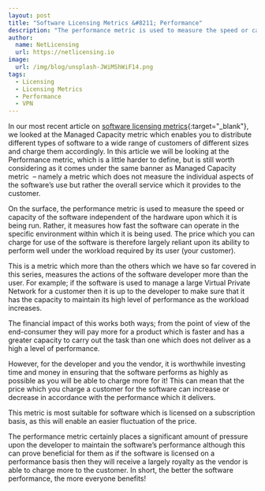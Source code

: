 ```yaml
---
layout: post
title: "Software Licensing Metrics &#8211; Performance"
description: "The performance metric is used to measure the speed or capacity of the software independent of the hardware upon which it is being run"
author:
  name: NetLicensing
  url: https://netlicensing.io
image:
  url: /img/blog/unsplash-JWiMShWiF14.png
tags:
  - Licensing
  - Licensing Metrics
  - Performance
  - VPN
---
```


In our most recent article on [software licensing metrics](https://www.google.com/search?q=site%3Anetlicensing.io%20Software%20Licensing%20Metrics "Software Licensing Metrics"){:target="_blank"}, we looked at the Managed Capacity metric which enables you to distribute different types of software to a wide range of customers of different sizes and charge them accordingly. In this article we will be looking at the Performance metric, which is a little harder to define, but is still worth considering as it comes under the same banner as Managed Capacity metric  &#8211; namely a metric which does not measure the individual aspects of the software’s use but rather the overall service which it provides to the customer.

On the surface, the performance metric is used to measure the speed or capacity of the software independent of the hardware upon which it is being run. Rather, it measures how fast the software can operate in the specific environment within which it is being used. The price which you can charge for use of the software is therefore largely reliant upon its ability to perform well under the workload required by its user (your customer).

This is a metric which more than the others which we have so far covered in this series, measures the actions of the software developer more than the user. For example; if the software is used to manage a large Virtual Private Network for a customer then it is up to the developer to make sure that it has the capacity to maintain its high level of performance as the workload increases.

The financial impact of this works both ways; from the point of view of the end-consumer they will pay more for a product which is faster and has a greater capacity to carry out the task than one which does not deliver as a high a level of performance.

However, for the developer and you the vendor, it is worthwhile investing time and money in ensuring that the software performs as highly as possible as you will be able to charge more for it! This can mean that the price which you charge a customer for the software can increase or decrease in accordance with the performance which it delivers.

This metric is most suitable for software which is licensed on a subscription basis, as this will enable an easier fluctuation of the price.

The performance metric certainly places a significant amount of pressure upon the developer to maintain the software’s performance although this can prove beneficial for them as if the software is licensed on a performance basis then they will receive a largely royalty as the vendor is able to charge more to the customer. In short, the better the software performance, the more everyone benefits!
